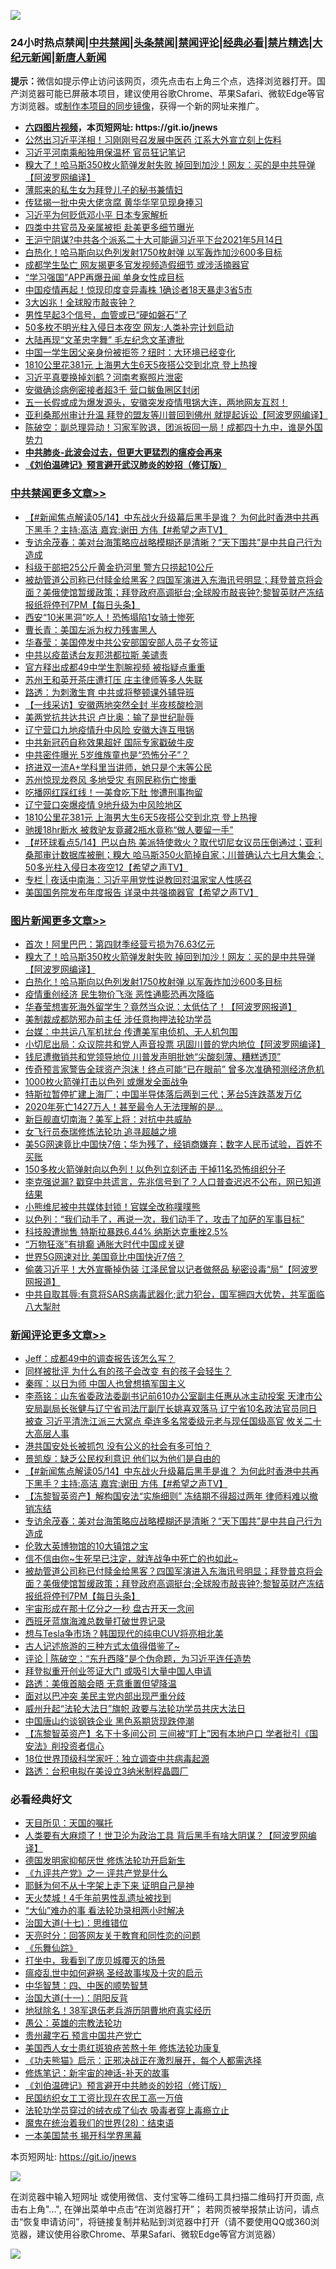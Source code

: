 ![](https://raw.githubusercontent.com/fqnews/bnews/master/64photo/fqnews-qr.jpg)

<div id="tt">
<h3>24小时热点禁闻|<a href="#%E4%B8%AD%E5%85%B1%E7%A6%81%E9%97%BB%E6%9B%B4%E5%A4%9A%E6%96%87%E7%AB%A0">中共禁闻</a>|<a href="#%E5%9B%BE%E7%89%87%E6%96%B0%E9%97%BB%E6%9B%B4%E5%A4%9A%E6%96%87%E7%AB%A0">头条禁闻</a>|<a href="#%E6%96%B0%E9%97%BB%E8%AF%84%E8%AE%BA%E6%9B%B4%E5%A4%9A%E6%96%87%E7%AB%A0">禁闻评论|<a href="#%E5%BF%85%E7%9C%8B%E7%BB%8F%E5%85%B8%E5%A5%BD%E6%96%87">经典必看|<a href="/video.md#%E7%A6%81%E7%89%87%E7%B2%BE%E9%80%89">禁片精选</a>|<a href="https://github.com/fqnews/djy/blob/master/gb/nf1351518.md#1">大纪元新闻</a>|<a href="https://github.com/fqnews/ntdtv/blob/master/gb/prog204.md#1">新唐人新闻</a></h3>
<div><b>提示：</b>微信如提示停止访问该网页，须先点击右上角三个点，选择浏览器打开。国产浏览器可能已屏蔽本项目，建议使用谷歌Chrome、苹果Safari、微软Edge等官方浏览器。或<a href="https://github.com/fqnews/bnews/blob/master/%E5%88%B6%E4%BD%9Cgit%E7%A6%81%E9%97%BB%E9%95%9C%E5%83%8F.md">制作本项目的同步镜像</a>，获得一个新的网址来推广。</div>
<ul>
<li><b><a href="http://d1.bdrive.tk/64.mp4" target="_blank">六四图片视频</a>，本页短网址: https://git.io/jnews</b></li>
<li><a href="/cbnews/20210514/1546311.md">公然出习近平洋相！习刚刚号召发展中医药 江系大外宣立刻上佐料</a></li>
<li><a href="/cbnews/20210514/1546236.md">习近平河南乘船独用保温杯 官员狂记笔记</a></li>
<li><a href="/topimagenews/20210514/1546206.md">糗大了！哈马斯350枚火箭弹发射失败 掉回到加沙！网友：买的是中共导弹【阿波罗网编译】</a></li>
<li><a href="/cbnews/20210514/1546272.md">薄熙来的私生女为拜登儿子的秘书兼情妇</a></li>
<li><a href="/cnnews/20210514/1546411.md">传猛揭一批中央大佬贪腐 黄华华罕见现身捧习</a></li>
<li><a href="/comments/20210514/1546167.md">习近平为何贬低邓小平 日本专家解析</a></li>
<li><a href="/cbnews/20210514/1546216.md">四类中共官员及亲属被拒 赴美更多细节曝光</a></li>
<li><a href="/bannedvideo/20210514/1546448.md">王沪宁阴谋?中共各个派系二十大可能逼习近平下台2021年5月14日</a></li>
<li><a href="/topimagenews/20210514/1546187.md">白热化！哈马斯向以色列发射1750枚射弹 以军轰炸加沙600多目标</a></li>
<li><a href="/cnnews/20210514/1546500.md">成都学生坠亡 网友揭更多官发视频造假细节 或涉活摘器官</a></li>
<li><a href="/cbnews/20210514/1546358.md">“学习强国”APP再爆丑闻 单身女性成目标</a></li>
<li><a href="/comments/20210515/1546590.md">中国疫情再起！惊现印度变异毒株 1确诊者18天暴走3省5市</a></li>
<li><a href="/cnnews/20210514/1546237.md">3大凶兆！全球股市敲丧钟？</a></li>
<li><a href="/comments/20210514/1546248.md">男性早起3个信号，血管或已“硬如磐石”了</a></li>
<li><a href="/cnnews/20210514/1546212.md">50多枚不明光柱入侵日本夜空 网友:人类补完计划启动</a></li>
<li><a href="/cbnews/20210514/1546372.md">大陆再现“文革忠字舞” 毛左纪念文革遭批</a></li>
<li><a href="/headline/20210515/1546617.md">中国一学生因父亲身份被拒签？纽时：大环境已经变化</a></li>
<li><a href="/cbnews/20210515/1546626.md">1810公里花381元 上海男大生6天5夜搭公交到北京 登上热搜</a></li>
<li><a href="/comments/20210515/1546619.md">习近平真要换掉刘鹤？河南考察照片泄密</a></li>
<li><a href="/cbnews/20210514/1546402.md">安徽确诊病例密接者超3千 营口鲅鱼圈区封闭</a></li>
<li><a href="/bannedvideo/20210514/1546414.md">五一长假或成为爆发源头，安徽突发疫情甩锅大连，两地网友互怼！</a></li>
<li><a href="/cnnews/20210514/1546361.md">亚利桑那州审计升温 拜登的盟友等川普回到佛州 就提起诉讼【阿波罗网编译】</a></li>
<li><a href="/bannedvideo/20210514/1546454.md">陈破空：副总理异动！习家军败退，团派扳回一局！成都四十九中，谁是外国势力</a></li>
<li><b><a href="/comments/20200211/1275071.md" target="_blank">中共肺炎-此波会过去，但更大更猛烈的瘟疫会再来</a></b></li>
<li><b><a href="/comments/20200207/1272816.md" target="_blank">《刘伯温碑记》预言避开武汉肺炎的妙招（修订版）</a></b></li>
</ul>
</div>

<div class="catlist">
<h3><a href="/cbnews/" target="_blank">中共禁闻</a><span><a href="/cbnews/" target="_blank" rel="nofollow">更多文章>></a></span></h3>
<ul>
<li><a href="/comments/20210515/1546759.md" target="_blank">【#新闻焦点解读05/14】中东战火升级幕后黑手是谁？ 为何此时香港中共再下黑手？主持:高洁  嘉宾:谢田 方伟【#希望之声TV】</a></li>
<li><a href="/comments/20210515/1546757.md" target="_blank">专访余茂春：美对台海策略应战略模糊还是清晰？“天下围共”是中共自己行为造成</a></li>
<li><a href="/cbnews/20210515/1546750.md" target="_blank">科级干部把25公斤黄金扔河里 警方只捞起10公斤</a></li>
<li><a href="/comments/20210515/1546749.md" target="_blank">被劫管道公司称已付赎金给黑客？四国军演进入东海讯号明显；拜登普京将会面？美俄使馆暂缓政策；拜登政府高调挺台;全球股市敲丧钟?;黎智英财产冻结报纸将停刊7PM【每日头条】</a></li>
<li><a href="/cbnews/20210515/1546737.md" target="_blank">西安“10米黑洞”吃人！恐怖塌陷1女骑士惨死</a></li>
<li><a href="/cbnews/20210515/1546730.md" target="_blank">曹长青：美国左派为权力残害黑人</a></li>
<li><a href="/cbnews/20210515/1546707.md" target="_blank">华春莹：美国停发中共公安部国安部人员子女签证</a></li>
<li><a href="/cbnews/20210515/1546706.md" target="_blank">中共以疫苗诱台友邦洪都拉斯 美谴责</a></li>
<li><a href="/cbnews/20210515/1546705.md" target="_blank">官方释出成都49中学生割腕视频 被指疑点重重</a></li>
<li><a href="/cbnews/20210515/1546704.md" target="_blank">苏州王和英开茶庄遭打压 庄主律师等多人失联</a></li>
<li><a href="/cbnews/20210515/1546703.md" target="_blank">路透：为刺激生育 中共或将整顿课外辅导班</a></li>
<li><a href="/cbnews/20210515/1546702.md" target="_blank">【一线采访】安徽两地突然全封 半夜核酸检测</a></li>
<li><a href="/cbnews/20210515/1546694.md" target="_blank">美两党抗共达共识 卢比奥：输了是世纪耻辱</a></li>
<li><a href="/cbnews/20210515/1546682.md" target="_blank">辽宁营口九地疫情升中风险 安徽大连互甩锅</a></li>
<li><a href="/cbnews/20210515/1546681.md" target="_blank">中共新冠药自称效果超好 国际专家戳破牛皮</a></li>
<li><a href="/cbnews/20210515/1546680.md" target="_blank">中共密件曝光 5岁维族童也是“恐怖分子”？</a></li>
<li><a href="/cbnews/20210515/1546679.md" target="_blank">挤进双一流A+学科里当讲师，她只是个末等公民</a></li>
<li><a href="/cbnews/20210515/1546678.md" target="_blank">苏州惊现龙卷风 多地受灾 有网民称伤亡惨重</a></li>
<li><a href="/cbnews/20210515/1546677.md" target="_blank">吃播网红踩红线！一美食吃下肚 惨遭刑事拘留</a></li>
<li><a href="/cbnews/20210515/1546665.md" target="_blank">辽宁营口突爆疫情 9地升级为中风险地区</a></li>
<li><a href="/cbnews/20210515/1546626.md" target="_blank">1810公里花381元 上海男大生6天5夜搭公交到北京 登上热搜</a></li>
<li><a href="/cbnews/20210515/1546609.md" target="_blank">驰援18hr断水 被救驴友竟藏2瓶水竟称“做人要留一手”</a></li>
<li><a href="/comments/20210515/1546604.md" target="_blank">【#环球看点5/14】巴以白热 美派特使救火？取代切尼女议员压倒通过；亚利桑那审计数据库被删；糗大 哈马斯350火箭掉自家；川普确认六七月大集会；50多光柱入侵日本夜空12【希望之声TV】</a></li>
<li><a href="/cbnews/20210515/1546587.md" target="_blank">专栏 | 夜话中南海：习近平用党性说教回怼温家宝人性感召</a></li>
<li><a href="/comments/20210514/1546526.md" target="_blank">美国国务院发布年度报告 详录中共强摘器官【希望之声TV】</a></li>

</ul>
</div>
<div class="catlist">
<h3><a href="/topimagenews/" target="_blank">图片新闻</a><span><a href="/topimagenews/" target="_blank" rel="nofollow">更多文章>></a></span></h3>
<ul>
<li><a href="/topimagenews/20210514/1546230.md" target="_blank">首次！阿里巴巴：第四财季经营亏损为76.63亿元</a></li>
<li><a href="/topimagenews/20210514/1546206.md" target="_blank">糗大了！哈马斯350枚火箭弹发射失败 掉回到加沙！网友：买的是中共导弹【阿波罗网编译】</a></li>
<li><a href="/topimagenews/20210514/1546187.md" target="_blank">白热化！哈马斯向以色列发射1750枚射弹 以军轰炸加沙600多目标</a></li>
<li><a href="/topimagenews/20210514/1545990.md" target="_blank">疫情重创经济 民生物价飞涨 恶性通膨恐再次降临</a></li>
<li><a href="/topimagenews/20210513/1545571.md" target="_blank">华春莹想害死海外留学生？竟然当众说：太低估了！【阿波罗网报道】</a></li>
<li><a href="/topimagenews/20210513/1545504.md" target="_blank">美制裁成都防邪办前主任 涉任意拘押法轮功学员</a></li>
<li><a href="/topimagenews/20210513/1545462.md" target="_blank">台媒：中共运八军机扰台 传遭美军电侦机、无人机包围</a></li>
<li><a href="/topimagenews/20210513/1545194.md" target="_blank">小切尼出局：众议院共和党人声音投票 巩固川普的党内地位【阿波罗网编译】</a></li>
<li><a href="/topimagenews/20210513/1545184.md" target="_blank">钱尼遭撤销共和党领导地位 川普发声明批她“尖酸刻薄、糟糕透顶”</a></li>
<li><a href="/topimagenews/20210512/1545129.md" target="_blank">传奇预言家警告全球资产泡沫！终点可能“已在眼前” 曾多次准确预测经济危机</a></li>
<li><a href="/topimagenews/20210512/1545100.md" target="_blank">1000枚火箭弹打击以色列 或爆发全面战争</a></li>
<li><a href="/topimagenews/20210512/1544992.md" target="_blank">特斯拉暂停扩建上海厂；中国半导体落后两到三代；茅台5连跌蒸发万亿</a></li>
<li><a href="/topimagenews/20210512/1544931.md" target="_blank">2020年死亡1427万人！甚至最令人无法理解的是&#8230;</a></li>
<li><a href="/topimagenews/20210512/1544826.md" target="_blank">新巨舰直切南海？美军上将：对抗中共威胁</a></li>
<li><a href="/topimagenews/20210512/1544658.md" target="_blank">女飞行员泰瑞修炼法轮功 追寻超越之境</a></li>
<li><a href="/topimagenews/20210511/1544302.md" target="_blank">美5G网速竟比中国快7倍；华为残了，经销商嫌弃；数字人民币试验，百姓不买账</a></li>
<li><a href="/topimagenews/20210511/1544161.md" target="_blank">150多枚火箭弹射向以色列！以色列立刻还击 干掉11名恐怖组织分子</a></li>
<li><a href="/topimagenews/20210511/1544116.md" target="_blank">李克强说漏? 戳穿中共谎言，先兆信号到了？人口普查迟迟不公布，网已知道结果</a></li>
<li><a href="/topimagenews/20210511/1544059.md" target="_blank">小熊维尼被中共媒体封锁！官媒全改称噗噗熊</a></li>
<li><a href="/topimagenews/20210511/1543978.md" target="_blank">以色列：“我们动手了，再说一次，我们动手了，攻击了加萨的军事目标”</a></li>
<li><a href="/topimagenews/20210511/1543814.md" target="_blank">科技股遭抛售 特斯拉暴跌6.44% 纳斯达克重挫2.5%</a></li>
<li><a href="/topimagenews/20210511/1543692.md" target="_blank">“万物狂涨”有排癫 通胀大时代中国成关键</a></li>
<li><a href="/topimagenews/20210511/1543691.md" target="_blank">世界5G网速对比 美国竟比中国快近7倍？</a></li>
<li><a href="/topimagenews/20210509/1542876.md" target="_blank">偷袭习近平！大外宣撕掉伪装 江泽民曾以记者做祭品 秘密设毒“局”【阿波罗网报道】</a></li>
<li><a href="/topimagenews/20210509/1542826.md" target="_blank">中共自取其辱:有意将SARS病毒武器化;武力犯台，国军拥四大优势，共军面临八大掣肘</a></li>

</ul>
</div>
<div class="catlist">
<h3><a href="/comments/" target="_blank">新闻评论</a><span><a href="/comments/" target="_blank" rel="nofollow">更多文章>></a></span></h3>
<ul>
<li><a href="/comments/20210515/1546805.md" target="_blank">Jeff：成都49中的调查报告该怎么写？</a></li>
<li><a href="/comments/20210515/1546804.md" target="_blank">同样被批评 为什么有的孩子会改变 有的孩子会轻生？</a></li>
<li><a href="/comments/20210515/1546803.md" target="_blank">秦晖：以日为师 中国人也曾想搞军国主义</a></li>
<li><a href="/comments/20210515/1546790.md" target="_blank">李燕铭：山东省委政法委副书记前610办公室副主任惠从冰主动投案 天津市公安局副局长张健与辽宁省司法厅副厅长姚喜双落马 辽宁省10名政法官员同日被查 习近平清洗江派三大窝点 牵连多名常委级元老与现任国级高官 攸关二十大高层人事</a></li>
<li><a href="/comments/20210515/1546777.md" target="_blank">港共国安处长被抓包 没有公义的社会有多可怕？</a></li>
<li><a href="/comments/20210515/1546776.md" target="_blank">景凯旋：缺乏公民权利意识 他们以为他们是自由的</a></li>
<li><a href="/comments/20210515/1546759.md" target="_blank">【#新闻焦点解读05/14】中东战火升级幕后黑手是谁？ 为何此时香港中共再下黑手？主持:高洁  嘉宾:谢田 方伟【#希望之声TV】</a></li>
<li><a href="/comments/20210515/1546758.md" target="_blank">【冻黎智英资产】解构国安法“实施细则” 冻结期不得超过两年 律师料难以撤销冻结</a></li>
<li><a href="/comments/20210515/1546757.md" target="_blank">专访余茂春：美对台海策略应战略模糊还是清晰？“天下围共”是中共自己行为造成</a></li>
<li><a href="/comments/20210515/1546756.md" target="_blank">伦敦大英博物馆的10大镇馆之宝</a></li>
<li><a href="/comments/20210515/1546755.md" target="_blank">信不信由你~生死早已注定，就连战争中死亡的也如此~</a></li>
<li><a href="/comments/20210515/1546749.md" target="_blank">被劫管道公司称已付赎金给黑客？四国军演进入东海讯号明显；拜登普京将会面？美俄使馆暂缓政策；拜登政府高调挺台;全球股市敲丧钟?;黎智英财产冻结报纸将停刊7PM【每日头条】</a></li>
<li><a href="/comments/20210515/1546746.md" target="_blank">宇宙形成在那十亿分之一秒 盘古开天一念间</a></li>
<li><a href="/comments/20210515/1546745.md" target="_blank">西班牙蓝旗海滩总数量打破世界记录</a></li>
<li><a href="/comments/20210515/1546744.md" target="_blank">想与Tesla争市场？韩国现代的纯电CUV将亮相北美</a></li>
<li><a href="/comments/20210515/1546743.md" target="_blank">古人记述旅游的三种方式太值得借鉴了~</a></li>
<li><a href="/comments/20210515/1546740.md" target="_blank">评论 | 陈破空：“东升西降”是个伪命题，为习近平连任造势</a></li>
<li><a href="/comments/20210515/1546728.md" target="_blank">拜登拟重开创业签证大门 或吸引大量中国人申请</a></li>
<li><a href="/comments/20210515/1546727.md" target="_blank">路透：美俄首脑会晤 无意重置但望降温</a></li>
<li><a href="/comments/20210515/1546673.md" target="_blank">面对以巴冲突 美民主党内部出现严重分歧</a></li>
<li><a href="/comments/20210515/1546672.md" target="_blank">威州升起“法轮大法日”旗帜 政要与法轮功学员共庆大法日</a></li>
<li><a href="/comments/20210515/1546671.md" target="_blank">中国唐山约谈钢铁企业 黑色系期货现跌停潮</a></li>
<li><a href="/comments/20210515/1546666.md" target="_blank">【冻黎智英资产】名下十多间公司 三间被“盯上”因有本地户口 学者批引《国安法》削投资者信心</a></li>
<li><a href="/comments/20210515/1546663.md" target="_blank">18位世界顶级科学家吁：独立调查中共病毒起源</a></li>
<li><a href="/comments/20210515/1546662.md" target="_blank">路透：台积电拟在美设立3纳米制程晶圆厂</a></li>

</ul>
</div>

<div class="catlist">
<h3>必看经典好文</h3>
<ul>
<li><a href="/tculture/20180919/1000196.md" target="_blank">天目所见：天国的嘱托</a></li>
<li><a href="/cnnews/20201226/1455352.md" target="_blank">人类要有大麻烦了！世卫沦为政治工具 背后黑手有啥大阴谋？【阿波罗网编译】</a></li>
<li><a href="/comments/20200722/1364497.md" target="_blank">德国发明家抑郁厌世 修炼法轮功开启新生</a></li>
<li><a href="/bookonline/20131116/201056.md" target="_blank">《九评共产党》之一 评共产党是什么</a></li>
<li><a href="/ccpdope/20190803/1168965.md" target="_blank">耶稣为何不从十字架上走下来 证明自己是神</a></li>
<li><a href="/ccpdope/20181219/1049286.md" target="_blank">天火焚城！4千年前男性乱遗址被找到</a></li>
<li><a href="/cbnews/20210428/1535533.md" target="_blank">“大仙”难办的事  看法轮功录相两小时解决</a></li>
<li><a href="/comments/20201110/1428674.md" target="_blank">治国大道(十七)：思维错位</a></li>
<li><a href="/cbnews/20200916/1397196.md" target="_blank">天亮时分：回答网友关于教育和同性恋的问题</a></li>
<li><a href="/comments/20200527/783191.md" target="_blank">《乐舞仙踪》</a></li>
<li><a href="/comments/20201015/1414242.md" target="_blank">打坐中，我看到了庞贝城覆灭的场景</a></li>
<li><a href="/comments/20200618/1346823.md" target="_blank">瘟疫乱世中如何避祸 圣经故事埃及十灾的启示</a></li>
<li><a href="/comments/20200605/783247.md" target="_blank">中华智慧：四、中医的顺势智慧</a></li>
<li><a href="/cbnews/20180317/915893.md" target="_blank">治国大道(十一)：阴阳反背</a></li>
<li><a href="/cbnews/20200531/1337381.md" target="_blank">地狱除名！38军退伍老兵游历阴曹地府真实经历</a></li>
<li><a href="/comments/20200313/1292991.md" target="_blank">愚公：英雄的宗教法轮功</a></li>
<li><a href="/comments/20210226/1494382.md" target="_blank">贵州藏字石 预言中国共产党亡</a></li>
<li><a href="/comments/20190126/1070164.md" target="_blank">美国西人女士患红斑狼疮苦熬十年 修炼法轮功康复</a></li>
<li><a href="/comments/20200308/1290182.md" target="_blank">《功夫熊猫》启示：正邪决战正在激烈展开，每个人都需选择</a></li>
<li><a href="/comments/20190418/1115565.md" target="_blank">修炼笔记：新宇宙的神话-补天的故事</a></li>
<li><a href="/comments/20200207/1272816.md" target="_blank">《刘伯温碑记》预言避开中共肺炎的妙招（修订版）</a></li>
<li><a href="/lifebaike/20200515/1328783.md" target="_blank">民国纺织女工工资比现在农民工高一万倍</a></li>
<li><a href="/comments/20210317/1506773.md" target="_blank">法轮功学员穿过的绒衣成了仙衣 吸毒者穿上毒瘾立止</a></li>
<li><a href="/comments/20181228/1054609.md" target="_blank">魔鬼在统治着我们的世界(28)：结束语</a></li>
<li><a href="/lifebaike/20210222/1491794.md" target="_blank">一本美国禁书 揭开科学界黑幕</a></li>

</ul>
</div>

本页短网址: https://git.io/jnews

![](https://raw.githubusercontent.com/fqnews/bnews/master/64photo/fqnews-qr.jpg)

在浏览器中输入短网址 或使用微信、支付宝等二维码工具扫描二维码打开页面, 点击右上角"...", 在弹出菜单中点击“在浏览器打开”； 若网页被举报禁止访问，请点击“恢复申请访问”，将链接复制并粘贴到浏览器中打开（请不要使用QQ或360浏览器，建议使用谷歌Chrome、苹果Safari、微软Edge等官方浏览器）

![](https://raw.githubusercontent.com/fqnews/bnews/master/64photo/wx.jpg)